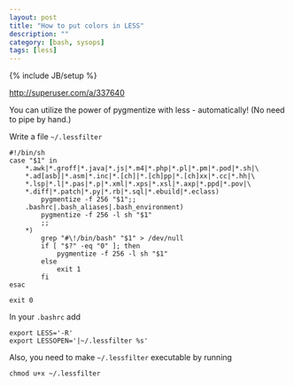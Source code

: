 ```yaml
---
layout: post
title: "How to put colors in LESS"
description: ""
category: [bash, sysops]
tags: [less]
---
```

{% include JB/setup %}

<http://superuser.com/a/337640>

You can utilize the power of pygmentize with less - automatically! (No need to pipe by hand.)

Write a file `~/.lessfilter`

    #!/bin/sh
    case "$1" in
        *.awk|*.groff|*.java|*.js|*.m4|*.php|*.pl|*.pm|*.pod|*.sh|\
        *.ad[asb]|*.asm|*.inc|*.[ch]|*.[ch]pp|*.[ch]xx|*.cc|*.hh|\
        *.lsp|*.l|*.pas|*.p|*.xml|*.xps|*.xsl|*.axp|*.ppd|*.pov|\
        *.diff|*.patch|*.py|*.rb|*.sql|*.ebuild|*.eclass)
            pygmentize -f 256 "$1";;
        .bashrc|.bash_aliases|.bash_environment)
            pygmentize -f 256 -l sh "$1"
            ;;
        *)
            grep "#\!/bin/bash" "$1" > /dev/null
            if [ "$?" -eq "0" ]; then
                pygmentize -f 256 -l sh "$1"
            else
                exit 1
            fi
    esac

    exit 0

In your `.bashrc` add

    export LESS='-R'
    export LESSOPEN='|~/.lessfilter %s'

Also, you need to make `~/.lessfilter` executable by running

    chmod u+x ~/.lessfilter
